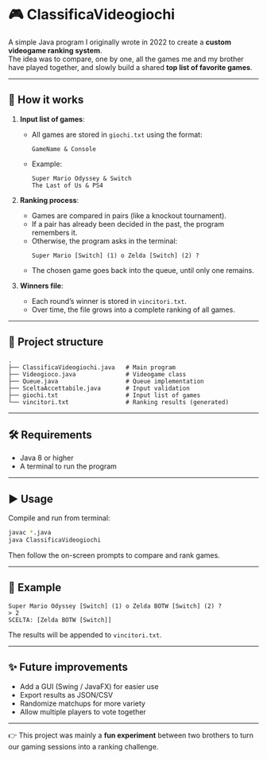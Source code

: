 # 🎮 ClassificaVideogiochi

A simple Java program I originally wrote in 2022 to create a **custom videogame ranking system**.  
The idea was to compare, one by one, all the games me and my brother have played together, and slowly build a shared **top list of favorite games**.

---

## 🚀 How it works

1. **Input list of games**:  
   - All games are stored in `giochi.txt` using the format:  
     ```
     GameName & Console
     ```
   - Example:  
     ```
     Super Mario Odyssey & Switch
     The Last of Us & PS4
     ```

2. **Ranking process**:  
   - Games are compared in pairs (like a knockout tournament).  
   - If a pair has already been decided in the past, the program remembers it.  
   - Otherwise, the program asks in the terminal:  
     ```
     Super Mario [Switch] (1) o Zelda [Switch] (2) ?
     ```
   - The chosen game goes back into the queue, until only one remains.

3. **Winners file**:  
   - Each round’s winner is stored in `vincitori.txt`.  
   - Over time, the file grows into a complete ranking of all games.

---

## 📂 Project structure

```
.
├── ClassificaVideogiochi.java   # Main program
├── Videogioco.java              # Videogame class
├── Queue.java                   # Queue implementation
├── SceltaAccettabile.java       # Input validation
├── giochi.txt                   # Input list of games
└── vincitori.txt                # Ranking results (generated)
```

---

## 🛠️ Requirements

- Java 8 or higher  
- A terminal to run the program  

---

## ▶️ Usage

Compile and run from terminal:

```bash
javac *.java
java ClassificaVideogiochi
```

Then follow the on-screen prompts to compare and rank games.

---

## 📖 Example

```
Super Mario Odyssey [Switch] (1) o Zelda BOTW [Switch] (2) ?
> 2
SCELTA: [Zelda BOTW [Switch]]
```

The results will be appended to `vincitori.txt`.

---

## ✨ Future improvements

- Add a GUI (Swing / JavaFX) for easier use  
- Export results as JSON/CSV  
- Randomize matchups for more variety  
- Allow multiple players to vote together  

---

👉 This project was mainly a **fun experiment** between two brothers to turn our gaming sessions into a ranking challenge.
